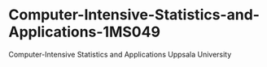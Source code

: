 # Computer-Intensive-Statistics-and-Applications-1MS049
Computer-Intensive Statistics and Applications Uppsala University
